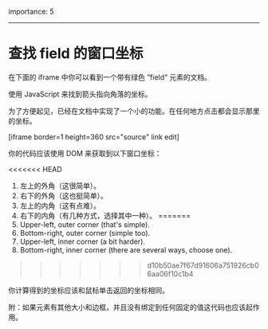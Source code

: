 importance: 5

---

# 查找 field 的窗口坐标

在下面的 iframe 中你可以看到一个带有绿色 ”field“ 元素的文档。

使用 JavaScript 来找到箭头指向角落的坐标。

为了方便起见，已经在文档中实现了一个小的功能。在任何地方点击都会显示那里的坐标。

[iframe border=1 height=360 src="source" link edit]

你的代码应该使用 DOM 来获取到以下窗口坐标：

<<<<<<< HEAD
1. 左上的外角（这很简单）。
2. 右下的外角（这也挺简单）。
3. 左上的内角（这有点难）。
4. 右下的内角（有几种方式，选择其中一种）。
=======
1. Upper-left, outer corner (that's simple).
2. Bottom-right, outer corner (simple too).
3. Upper-left, inner corner (a bit harder).
4. Bottom-right, inner corner (there are several ways, choose one).
>>>>>>> d10b50ae7f67d91606a751926cb06aa06f10c1b4

你计算得到的坐标应该和鼠标单击返回的坐标相同。

附：如果元素有其他大小和边框，并且没有绑定到任何固定的值这代码也应该起作用。
